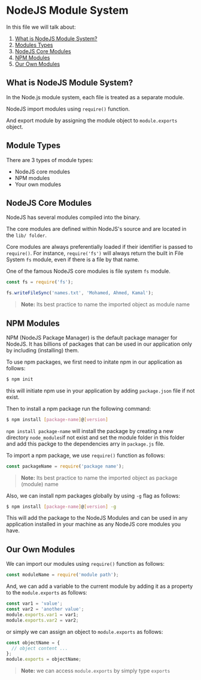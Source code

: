 # NodeJS Module System

In this file we will talk about:
1. [What is NodeJS Module System?](#what-is-nodejs-module-system)
1. [Modules Types](#modules-types)
1. [NodeJS Core Modules](#nodejs-core-modules)
1. [NPM Modules](npm-modules)
1. [Our Own Modules](our-own-modules)


## What is NodeJS Module System?

In the Node.js module system, each file is treated as a separate module.

NodeJS import modules using `require()` function.

And export module by assigning the module object to `module.exports` object.


## Module Types

There are 3 types of module types:
* NodeJS core modules
* NPM modules
* Your own modules


## NodeJS Core Modules

NodeJS has several modules compiled into the binary.

The core modules are defined within NodeJS's source and are located in the `lib/ folder`.

Core modules are always preferentially loaded if their identifier is passed to `require()`. For instance, `require('fs')` will always return the built in File System `fs` module, even if there is a file by that name.

One of the famous NodeJS core modules is file system `fs` module.

```javascript
const fs = require('fs');

fs.writeFileSync('names.txt', 'Mohamed, Ahmed, Kamal');
```

> **Note:** Its best practice to name the imported object as module name


## NPM Modules

NPM (NodeJS Package Manager) is the default package manager for NodeJS. It has billions of packages that can be used in our application only by including (installing) them.

To use npm packages, we first need to initate npm in our application as follows:

```bash
$ npm init
```

this will initiate npm use in your application by adding `package.json` file if not exist.

Then to install a npm package run the following command:

```bash
$ npm install [package-name]@[version]
```

`npm install package-name` will install the package by creating a new directory `node_modules`if not exist and set the module folder in this folder and add this packge to the dependencies arry in `package.js` file.

To import a npm package, we use `require()` function as follows:

```javascript
const packageName = require('package name');
```

> **Note:** Its best practice to name the imported object as package (module) name

Also, we can install npm packages globally by using `-g` flag as follows:

```bash
$ npm install [package-name]@[version] -g
```

This will add the package to the NodeJS Modules and can be used in any application installed in your machine as any NodeJS core modules you have.


## Our Own Modules

We can import our modules using `require()` function as follows:

```javascript
const moduleName = require('module path');
```

And, we can add a variable to the current module by adding it as a property to the `module.exports` as follows:

```javascript
const var1 = 'value';
const var2 = 'another value';
module.exports.var1 = var1;
module.exports.var2 = var2;
```

or simply we can assign an object to `module.exports` as follows:

```javascript
const objectName = {
  // object content ...
};
module.exports = objectName;
```

> **Note:** we can access `module.exports` by simply type `exports`
